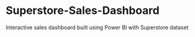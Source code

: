 # Superstore-Sales-Dashboard
Interactive sales dashboard built using Power BI with Superstore dataset
